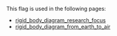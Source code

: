 This flag is used in the following pages:
 - [rigid_body_diagram_research_focus](../events/rigid_body_diagram_research_focus.md)
 - [rigid_body_diagram_from_earth_to_air](../events/rigid_body_diagram_from_earth_to_air.md)
